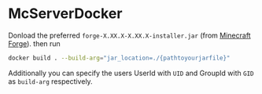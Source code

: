 # McServerDocker

Donload the preferred `forge-X.XX.X-X.XX.X-installer.jar` (from [Minecraft Forge](https://files.minecraftforge.net/net/minecraftforge/forge/)).
then run 
```bash
docker build . --build-arg="jar_location=./{pathtoyourjarfile}"
```

Additionally you can specify the users UserId with `UID` and GroupId with `GID` as `build-arg` respectively.
